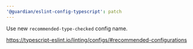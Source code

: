 ```yaml
---
'@guardian/eslint-config-typescript': patch
---
```


Use new `recommended-type-checked` config name.

https://typescript-eslint.io/linting/configs/#recommended-configurations
